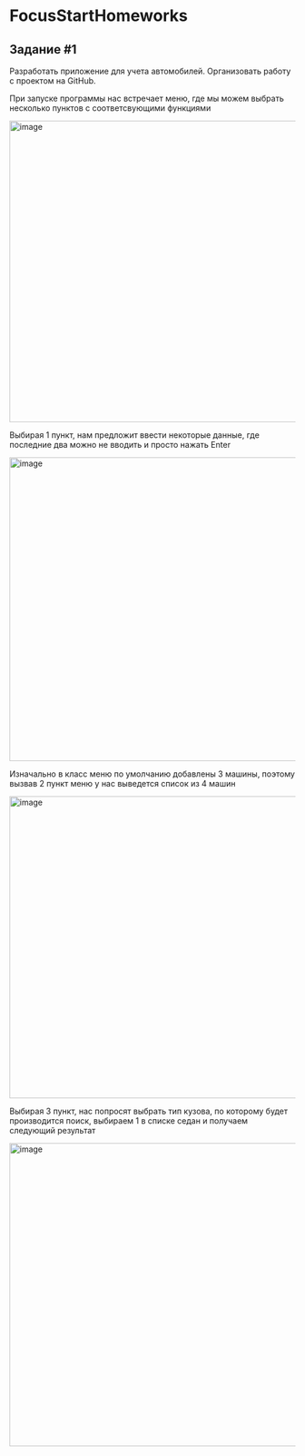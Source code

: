 # FocusStartHomeworks

## Задание #1
Разработать приложение для учета автомобилей. Организовать работу с проектом на GitHub.

При запуске программы нас встречает меню, где мы можем выбрать несколько пунктов с соответсвующими функциями

<img width="531" alt="image" src="https://user-images.githubusercontent.com/57676076/139516564-03837fae-3ea7-48ab-897f-6371bcbdee6a.png">

Выбирая 1 пункт, нам предложит ввести некоторые данные, где последние два можно не вводить и просто нажать Enter

<img width="535" alt="image" src="https://user-images.githubusercontent.com/57676076/139516680-face04a0-e0aa-4673-977f-277c5a4e95e2.png">

Изначально в класс меню по умолчанию добавлены 3 машины, поэтому вызвав 2 пункт меню у нас выведется список из 4 машин

<img width="532" alt="image" src="https://user-images.githubusercontent.com/57676076/139516829-8da75667-449f-4921-9f41-cd29bb0bd3eb.png">

Выбирая 3 пункт, нас попросят выбрать тип кузова, по которому будет производится поиск, выбираем 1 в списке седан и получаем следующий результат

<img width="534" alt="image" src="https://user-images.githubusercontent.com/57676076/139516872-0383bd95-2000-4b9b-af0f-ed886a649fc1.png">
